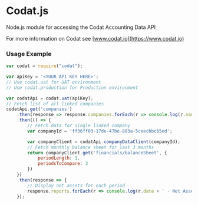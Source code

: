 # Codat.js

Node.js module for accessing the Codat Accounting Data API

For more information on Codat see [www.codat.io](https://www.codat.io)

### Usage Example

```javascript
var codat = require("codat");

var apiKey = '<YOUR API KEY HERE>';
// Use codat.uat for UAT environment
// Use codat.production for Production environment

var codatApi = codat.uat(apiKey);
// Fetch list of all linked companies
codatApi.get('companies')
    .then(response => response.companies.forEach(r => console.log(r.name)))
    .then(() => {
        // Fetch data for single linked company
        var companyId = 'ff36ff03-17de-47be-883a-5ceecbbc65ed';

        var companyClient = codatApi.companyDataClient(companyId);
        // Fetch monthly balance sheet for last 3 months
        return companyClient.get('financials/balanceSheet', {
            periodLength: 1,
            periodsToCompare: 3
        })
    })
    .then(response => {
        // Display net assets for each period
        response.reports.forEach(r => console.log(r.date + ' - Net Assets: '+ response.currency + ' ' + r.netAssets));
    });
```